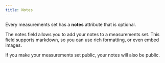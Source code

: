 ```yaml
---
title: Notes
---
```


Every measurements set has a **notes** attribute that is optional.

The notes field allows you to add your notes to a measurements set. 
This field supports markdown, so you can use rich formatting, or even embed images.

<Note>
If you make your measurements set public, your notes will also be public.
</Note>
